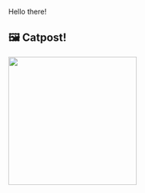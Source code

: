 Hello there!



## 🖼️ Catpost!

<sub>
    <img src="https://cdn2.thecatapi.com/images/6ua.jpg" height="256">
</sub>

